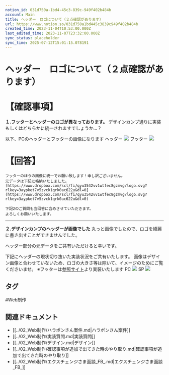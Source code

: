 ```yaml
---
notion_id: 031d750a-1bd4-45c3-839c-949f402b484b
account: Main
title: ヘッダー　ロゴについて（２点確認があります）
url: https://www.notion.so/031d750a1bd445c3839c949f402b484b
created_time: 2023-11-04T10:53:00.000Z
last_edited_time: 2023-11-07T23:32:00.000Z
sync_status: placeholder
sync_time: 2025-07-12T15:01:15.078191
---
```

# ヘッダー　ロゴについて（２点確認があります）

# 【確認事項】
**１.フッターとヘッダーのロゴが異なっております。**
デザインカンプ通りに実装　もしくはどちらかに統一されますでしょうか…？

以下、PCのヘッダーとフッターの画像になります
ヘッダー
![](https://prod-files-secure.s3.us-west-2.amazonaws.com/736adce6-a3a4-4a64-9f74-d9aa055c96d2/6c497ad0-9e1f-4559-ad38-7ea53d46d697/%E3%82%B9%E3%82%AF%E3%83%AA%E3%83%BC%E3%83%B3%E3%82%B7%E3%83%A7%E3%83%83%E3%83%88_2023-11-04_17.49.38.png?X-Amz-Algorithm=AWS4-HMAC-SHA256&X-Amz-Content-Sha256=UNSIGNED-PAYLOAD&X-Amz-Credential=ASIAZI2LB466V26CNHN3%2F20250719%2Fus-west-2%2Fs3%2Faws4_request&X-Amz-Date=20250719T051452Z&X-Amz-Expires=3600&X-Amz-Security-Token=IQoJb3JpZ2luX2VjEIT%2F%2F%2F%2F%2F%2F%2F%2F%2F%2FwEaCXVzLXdlc3QtMiJIMEYCIQCxvOGXm8BDuKaOJfqMOlmiEQ0hWhjcJhKjpXysiJ7cEwIhALM%2BStT7RXCAwyHMY7Ql2TiyGEI3DILbBuf31gL%2FHSxRKogECJ3%2F%2F%2F%2F%2F%2F%2F%2F%2F%2FwEQABoMNjM3NDIzMTgzODA1IgxhzOxJp01UKjW0Yxsq3AOTGuGXqUD5EN%2FTW4llS1r0v5U6gQfAkrRUckYzvUhvloqUZpZS%2FAuIn4aPTsAzvX%2Fqk%2B4P3JFphVWwNZYb3IkeWn%2B3HHazAlIVNC9iKFKdCAiH4Jun7DCgJLRFeyefKq3vUVG5GP76U4Zbb0aKBSXukKva9bl3Dkl6KAvf7Icy1KvZ%2F0Z9nY23YhFX80o7ARswYdvcQSpVM5HNNHmirD5ewdo4c8AANOqbqER%2FmZsQsdha4RPCVSWtuRSKNZHBnwQvkCX%2BKbzjVYOF1YlynuekFWyO1XcWBZbhEqIAV8fQiEU7hs7cHEiIikvJQxKkuwH9KdLqhOPhWEEO%2FIHBGAImlIxCi%2FBRmrSNMspcUwx36I3a%2BoYC789XIwXv5PaXSdbh02F0snTrSrUtIFmgGpT1Zwc34uirnDdkgiOcd%2Fva6FhJJvJfzJqjJKPmXDVw%2FpA9M8cmtOQSg9iT%2BL6hbwCTJzywI4LJ31qsrntyQqSlXCzzgwu%2BjO11KLaCxvz8o0qNntPUrqj1Q6Okj2SrFEPFtVZks2EWSMlfIq6KOS15H%2FlIvjF%2F3AqRigbjUdWWjUUgBL4bo4Ebx%2F0qPBVUxqgNRhjTYUfjWtDnvF4TMlyTg%2BRfjI9jeGnKcRH3mjCXq%2BzDBjqkAdlQG4%2BNrJ39nMX5irWn8L32r2%2BrTr2LJa3USAeGexnGBGGzaLKkARkka8z%2BC7CCJRENuxh8Tg1U%2BzakCEzq1Ed5HZsOCWLSba2AtxS%2BuHWWYAbE%2FD17ggSSZqI%2FTZ8aamz3gDHREagTrrciIioFVbAB8JeUGexy2m9YXWJBckzm07%2BDRR%2F9xZOu2h3lIvlw2VFYTFcAxI%2BEy%2BtkP9IdfDAZgR4b&X-Amz-Signature=467cdf191628ccc22b94474c15526beb91c7780c6eedc278bb93eba17db5d403&X-Amz-SignedHeaders=host&x-amz-checksum-mode=ENABLED&x-id=GetObject)
フッター
![](https://prod-files-secure.s3.us-west-2.amazonaws.com/736adce6-a3a4-4a64-9f74-d9aa055c96d2/3158dbe2-b568-4a1f-8e3e-69660dc8bb76/%E3%82%B9%E3%82%AF%E3%83%AA%E3%83%BC%E3%83%B3%E3%82%B7%E3%83%A7%E3%83%83%E3%83%88_2023-11-04_18.02.27.png?X-Amz-Algorithm=AWS4-HMAC-SHA256&X-Amz-Content-Sha256=UNSIGNED-PAYLOAD&X-Amz-Credential=ASIAZI2LB466V26CNHN3%2F20250719%2Fus-west-2%2Fs3%2Faws4_request&X-Amz-Date=20250719T051452Z&X-Amz-Expires=3600&X-Amz-Security-Token=IQoJb3JpZ2luX2VjEIT%2F%2F%2F%2F%2F%2F%2F%2F%2F%2FwEaCXVzLXdlc3QtMiJIMEYCIQCxvOGXm8BDuKaOJfqMOlmiEQ0hWhjcJhKjpXysiJ7cEwIhALM%2BStT7RXCAwyHMY7Ql2TiyGEI3DILbBuf31gL%2FHSxRKogECJ3%2F%2F%2F%2F%2F%2F%2F%2F%2F%2FwEQABoMNjM3NDIzMTgzODA1IgxhzOxJp01UKjW0Yxsq3AOTGuGXqUD5EN%2FTW4llS1r0v5U6gQfAkrRUckYzvUhvloqUZpZS%2FAuIn4aPTsAzvX%2Fqk%2B4P3JFphVWwNZYb3IkeWn%2B3HHazAlIVNC9iKFKdCAiH4Jun7DCgJLRFeyefKq3vUVG5GP76U4Zbb0aKBSXukKva9bl3Dkl6KAvf7Icy1KvZ%2F0Z9nY23YhFX80o7ARswYdvcQSpVM5HNNHmirD5ewdo4c8AANOqbqER%2FmZsQsdha4RPCVSWtuRSKNZHBnwQvkCX%2BKbzjVYOF1YlynuekFWyO1XcWBZbhEqIAV8fQiEU7hs7cHEiIikvJQxKkuwH9KdLqhOPhWEEO%2FIHBGAImlIxCi%2FBRmrSNMspcUwx36I3a%2BoYC789XIwXv5PaXSdbh02F0snTrSrUtIFmgGpT1Zwc34uirnDdkgiOcd%2Fva6FhJJvJfzJqjJKPmXDVw%2FpA9M8cmtOQSg9iT%2BL6hbwCTJzywI4LJ31qsrntyQqSlXCzzgwu%2BjO11KLaCxvz8o0qNntPUrqj1Q6Okj2SrFEPFtVZks2EWSMlfIq6KOS15H%2FlIvjF%2F3AqRigbjUdWWjUUgBL4bo4Ebx%2F0qPBVUxqgNRhjTYUfjWtDnvF4TMlyTg%2BRfjI9jeGnKcRH3mjCXq%2BzDBjqkAdlQG4%2BNrJ39nMX5irWn8L32r2%2BrTr2LJa3USAeGexnGBGGzaLKkARkka8z%2BC7CCJRENuxh8Tg1U%2BzakCEzq1Ed5HZsOCWLSba2AtxS%2BuHWWYAbE%2FD17ggSSZqI%2FTZ8aamz3gDHREagTrrciIioFVbAB8JeUGexy2m9YXWJBckzm07%2BDRR%2F9xZOu2h3lIvlw2VFYTFcAxI%2BEy%2BtkP9IdfDAZgR4b&X-Amz-Signature=8eb05f9a90d3121f611e65af55401f54286d2a22316b3fbe30fd37830f9d3e8a&X-Amz-SignedHeaders=host&x-amz-checksum-mode=ENABLED&x-id=GetObject)
# 【回答】
```plain text
フッターのほうの画像に統一でお願い致します！申し訳ございません。
元データは下記に格納いたしました。
[https://www.dropbox.com/scl/fi/qyu3542vv1wtfec8gzmvg/logo.svg?rlkey=3aypket7v5zvck1qrk0ac622u&dl=0](https://www.dropbox.com/scl/fi/qyu3542vv1wtfec8gzmvg/logo.svg?rlkey=3aypket7v5zvck1qrk0ac622u&dl=0)

下記2のご質問も当回答に含めさせていただきます。
よろしくお願いいたします。
```
---
**２.デザインカンプのヘッダーが画像でした**
丸っと画像でしたので、ロゴを綺麗に書き出すことができませんでした。

ヘッダー部分の元データをご共有いただけると幸いです。


下記にヘッダーの現状切り抜いた実装状況をご共有いたします。
画像はデザイン画像と合わせていないため、ロゴの大きさ等は除いて、イメージのためにご覧くださいませ。
※フッターは[参照サイト](https://tenposfoodplace.jp/)より実装いたします
PC
![](https://prod-files-secure.s3.us-west-2.amazonaws.com/736adce6-a3a4-4a64-9f74-d9aa055c96d2/6e792857-887b-491e-8780-96dc45e00ac7/%E3%82%B9%E3%82%AF%E3%83%AA%E3%83%BC%E3%83%B3%E3%82%B7%E3%83%A7%E3%83%83%E3%83%88_2023-11-04_17.49.59.png?X-Amz-Algorithm=AWS4-HMAC-SHA256&X-Amz-Content-Sha256=UNSIGNED-PAYLOAD&X-Amz-Credential=ASIAZI2LB466V26CNHN3%2F20250719%2Fus-west-2%2Fs3%2Faws4_request&X-Amz-Date=20250719T051452Z&X-Amz-Expires=3600&X-Amz-Security-Token=IQoJb3JpZ2luX2VjEIT%2F%2F%2F%2F%2F%2F%2F%2F%2F%2FwEaCXVzLXdlc3QtMiJIMEYCIQCxvOGXm8BDuKaOJfqMOlmiEQ0hWhjcJhKjpXysiJ7cEwIhALM%2BStT7RXCAwyHMY7Ql2TiyGEI3DILbBuf31gL%2FHSxRKogECJ3%2F%2F%2F%2F%2F%2F%2F%2F%2F%2FwEQABoMNjM3NDIzMTgzODA1IgxhzOxJp01UKjW0Yxsq3AOTGuGXqUD5EN%2FTW4llS1r0v5U6gQfAkrRUckYzvUhvloqUZpZS%2FAuIn4aPTsAzvX%2Fqk%2B4P3JFphVWwNZYb3IkeWn%2B3HHazAlIVNC9iKFKdCAiH4Jun7DCgJLRFeyefKq3vUVG5GP76U4Zbb0aKBSXukKva9bl3Dkl6KAvf7Icy1KvZ%2F0Z9nY23YhFX80o7ARswYdvcQSpVM5HNNHmirD5ewdo4c8AANOqbqER%2FmZsQsdha4RPCVSWtuRSKNZHBnwQvkCX%2BKbzjVYOF1YlynuekFWyO1XcWBZbhEqIAV8fQiEU7hs7cHEiIikvJQxKkuwH9KdLqhOPhWEEO%2FIHBGAImlIxCi%2FBRmrSNMspcUwx36I3a%2BoYC789XIwXv5PaXSdbh02F0snTrSrUtIFmgGpT1Zwc34uirnDdkgiOcd%2Fva6FhJJvJfzJqjJKPmXDVw%2FpA9M8cmtOQSg9iT%2BL6hbwCTJzywI4LJ31qsrntyQqSlXCzzgwu%2BjO11KLaCxvz8o0qNntPUrqj1Q6Okj2SrFEPFtVZks2EWSMlfIq6KOS15H%2FlIvjF%2F3AqRigbjUdWWjUUgBL4bo4Ebx%2F0qPBVUxqgNRhjTYUfjWtDnvF4TMlyTg%2BRfjI9jeGnKcRH3mjCXq%2BzDBjqkAdlQG4%2BNrJ39nMX5irWn8L32r2%2BrTr2LJa3USAeGexnGBGGzaLKkARkka8z%2BC7CCJRENuxh8Tg1U%2BzakCEzq1Ed5HZsOCWLSba2AtxS%2BuHWWYAbE%2FD17ggSSZqI%2FTZ8aamz3gDHREagTrrciIioFVbAB8JeUGexy2m9YXWJBckzm07%2BDRR%2F9xZOu2h3lIvlw2VFYTFcAxI%2BEy%2BtkP9IdfDAZgR4b&X-Amz-Signature=ed1c99614849a6ebe025610054057809ef7f4882c8c8b4a25f6fa6ccede6e98a&X-Amz-SignedHeaders=host&x-amz-checksum-mode=ENABLED&x-id=GetObject)
SP
![](https://prod-files-secure.s3.us-west-2.amazonaws.com/736adce6-a3a4-4a64-9f74-d9aa055c96d2/9eaa1fca-2190-4f26-8910-2a40c8145274/%E3%82%B9%E3%82%AF%E3%83%AA%E3%83%BC%E3%83%B3%E3%82%B7%E3%83%A7%E3%83%83%E3%83%88_2023-11-04_17.49.38.png?X-Amz-Algorithm=AWS4-HMAC-SHA256&X-Amz-Content-Sha256=UNSIGNED-PAYLOAD&X-Amz-Credential=ASIAZI2LB466V26CNHN3%2F20250719%2Fus-west-2%2Fs3%2Faws4_request&X-Amz-Date=20250719T051452Z&X-Amz-Expires=3600&X-Amz-Security-Token=IQoJb3JpZ2luX2VjEIT%2F%2F%2F%2F%2F%2F%2F%2F%2F%2FwEaCXVzLXdlc3QtMiJIMEYCIQCxvOGXm8BDuKaOJfqMOlmiEQ0hWhjcJhKjpXysiJ7cEwIhALM%2BStT7RXCAwyHMY7Ql2TiyGEI3DILbBuf31gL%2FHSxRKogECJ3%2F%2F%2F%2F%2F%2F%2F%2F%2F%2FwEQABoMNjM3NDIzMTgzODA1IgxhzOxJp01UKjW0Yxsq3AOTGuGXqUD5EN%2FTW4llS1r0v5U6gQfAkrRUckYzvUhvloqUZpZS%2FAuIn4aPTsAzvX%2Fqk%2B4P3JFphVWwNZYb3IkeWn%2B3HHazAlIVNC9iKFKdCAiH4Jun7DCgJLRFeyefKq3vUVG5GP76U4Zbb0aKBSXukKva9bl3Dkl6KAvf7Icy1KvZ%2F0Z9nY23YhFX80o7ARswYdvcQSpVM5HNNHmirD5ewdo4c8AANOqbqER%2FmZsQsdha4RPCVSWtuRSKNZHBnwQvkCX%2BKbzjVYOF1YlynuekFWyO1XcWBZbhEqIAV8fQiEU7hs7cHEiIikvJQxKkuwH9KdLqhOPhWEEO%2FIHBGAImlIxCi%2FBRmrSNMspcUwx36I3a%2BoYC789XIwXv5PaXSdbh02F0snTrSrUtIFmgGpT1Zwc34uirnDdkgiOcd%2Fva6FhJJvJfzJqjJKPmXDVw%2FpA9M8cmtOQSg9iT%2BL6hbwCTJzywI4LJ31qsrntyQqSlXCzzgwu%2BjO11KLaCxvz8o0qNntPUrqj1Q6Okj2SrFEPFtVZks2EWSMlfIq6KOS15H%2FlIvjF%2F3AqRigbjUdWWjUUgBL4bo4Ebx%2F0qPBVUxqgNRhjTYUfjWtDnvF4TMlyTg%2BRfjI9jeGnKcRH3mjCXq%2BzDBjqkAdlQG4%2BNrJ39nMX5irWn8L32r2%2BrTr2LJa3USAeGexnGBGGzaLKkARkka8z%2BC7CCJRENuxh8Tg1U%2BzakCEzq1Ed5HZsOCWLSba2AtxS%2BuHWWYAbE%2FD17ggSSZqI%2FTZ8aamz3gDHREagTrrciIioFVbAB8JeUGexy2m9YXWJBckzm07%2BDRR%2F9xZOu2h3lIvlw2VFYTFcAxI%2BEy%2BtkP9IdfDAZgR4b&X-Amz-Signature=48e0c3b44b1e356a79d1bdbb23dcaf12d2f059b18f2536eccc13c41fb281ebd3&X-Amz-SignedHeaders=host&x-amz-checksum-mode=ENABLED&x-id=GetObject)

## タグ

#Web制作 

## 関連ドキュメント

- [[../02_Web制作/ハラポンさん案件.md|ハラポンさん案件]]
- [[../02_Web制作/実装質問.md|実装質問]]
- [[../02_Web制作/デザイン.md|デザイン]]
- [[../02_Web制作/確認事項が追加で出てきた時のやり取り.md|確認事項が追加で出てきた時のやり取り]]
- [[../02_Web制作/エクスチェンジさま面談_FB_.md|エクスチェンジさま面談_FB_]]
